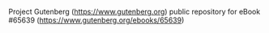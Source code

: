 Project Gutenberg (https://www.gutenberg.org) public repository for
eBook #65639 (https://www.gutenberg.org/ebooks/65639)
